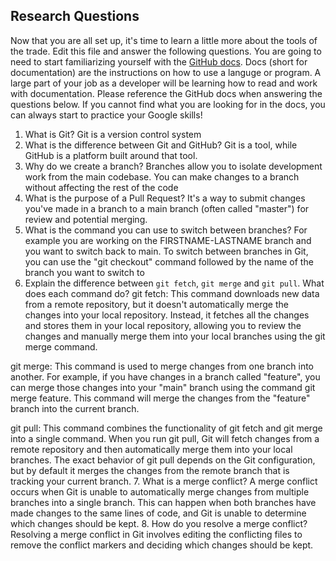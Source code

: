 ## Research Questions 

Now that you are all set up, it's time to learn a little more about the tools of the trade. Edit this file and answer the following questions. You are going to need to start familiarizing yourself with the [GitHub docs](https://docs.github.com/en). Docs (short for documentation) are the instructions on how to use a languge or program. A large part of your job as a developer will be learning how to read and work with documentation. Please reference the GitHub docs when answering the questions below. If you cannot find what you are looking for in the docs, you can always start to practice your Google skills!

1. What is Git? 
Git is a version control system
2. What is the difference between Git and GitHub?
Git is a tool, while GitHub is a platform built around that tool.
3. Why do we create a branch?
Branches allow you to isolate development work from the main codebase. You can make changes to a branch without affecting the rest of the code
4. What is the purpose of a Pull Request?
It's a way to submit changes you've made in a branch to a main branch (often called "master") for review and potential merging.
5. What is the command you can use to switch between branches? For example you are working on the FIRSTNAME-LASTNAME branch and you want to switch back to main.
To switch between branches in Git, you can use the "git checkout" command followed by the name of the branch you want to switch to
6. Explain the difference between `git fetch`, `git merge` and `git pull`. What does each command do?
git fetch: This command downloads new data from a remote repository, but it doesn't automatically merge the changes into your local repository. Instead, it fetches all the changes and stores them in your local repository, allowing you to review the changes and manually merge them into your local branches using the git merge command.

git merge: This command is used to merge changes from one branch into another. For example, if you have changes in a branch called "feature", you can merge those changes into your "main" branch using the command git merge feature. This command will merge the changes from the "feature" branch into the current branch.

git pull: This command combines the functionality of git fetch and git merge into a single command. When you run git pull, Git will fetch changes from a remote repository and then automatically merge them into your local branches. The exact behavior of git pull depends on the Git configuration, but by default it merges the changes from the remote branch that is tracking your current branch.
7. What is a merge conflict?
A merge conflict occurs when Git is unable to automatically merge changes from multiple branches into a single branch. This can happen when both branches have made changes to the same lines of code, and Git is unable to determine which changes should be kept.
8. How do you resolve a merge conflict?
Resolving a merge conflict in Git involves editing the conflicting files to remove the conflict markers and deciding which changes should be kept.